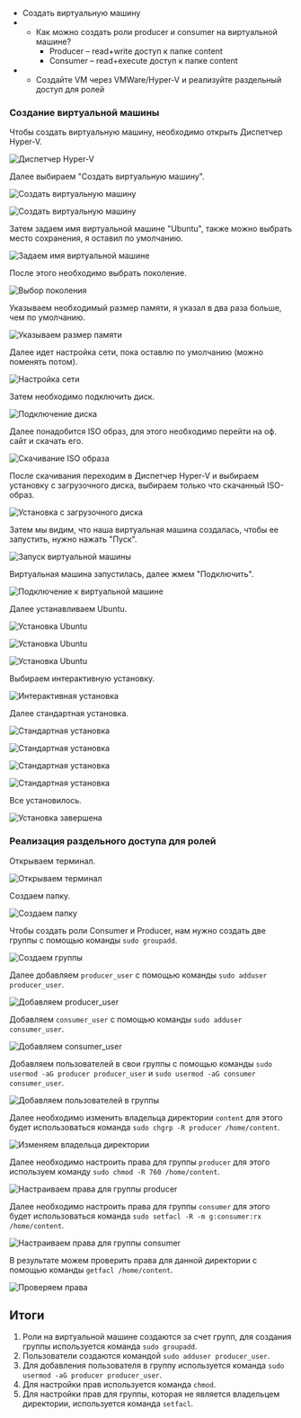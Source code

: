 - Создать виртуальную машину  
- * Как можно создать роли producer и consumer  на виртуальной машине?  
	- Producer – read+write доступ к папке content  
	- Consumer – read+execute доступ к папке content  
-  * Создайте VM через VMWare/Hyper-V и  реализуйте раздельный доступ для ролей


### Создание виртуальной машины 

Чтобы создать виртуальную машину, необходимо открыть Диспетчер Hyper-V.

![Диспетчер Hyper-V](img/src_20241210025847.png)

Далее выбираем "Создать виртуальную машину".

![Создать виртуальную машину](img/Pasted_image_20241210030011.png)

![Создать виртуальную машину](img/Pasted_image_20241210030106.png)

Затем задаем имя виртуальной машине "Ubuntu", также можно выбрать место сохранения, я оставил по умолчанию.

![Задаем имя виртуальной машине](img/Pasted_image_20241210030318.png)

После этого необходимо выбрать поколение.

![Выбор поколения](img/Pasted_image_20241210030402.png)

Указываем необходимый размер памяти, я указал в два раза больше, чем по умолчанию.

![Указываем размер памяти](img/Pasted_image_20241210030620.png)

Далее идет настройка сети, пока оставлю по умолчанию (можно поменять потом).

![Настройка сети](img/Pasted_image_20241210031812.png)

Затем необходимо подключить диск.

![Подключение диска](img/Pasted_image_20241210031752.png)

Далее понадобится ISO образ, для этого необходимо перейти на оф. сайт и скачать его.

![Скачивание ISO образа](img/Pasted_image_20241210032045.png)

После скачивания переходим в Диспетчер Hyper-V и выбираем установку с загрузочного диска, выбираем только что скачанный ISO-образ.

![Установка с загрузочного диска](img/Pasted_image_20241210033701.png)

Затем мы видим, что наша виртуальная машина создалась, чтобы ее запустить, нужно нажать "Пуск".

![Запуск виртуальной машины](img/Pasted_image_20241210033920.png)

Виртуальная машина запустилась, далее жмем "Подключить".

![Подключение к виртуальной машине](img/Pasted_image_20241210034109.png)

Далее устанавливаем Ubuntu.

![Установка Ubuntu](img/Pasted_image_20241210034649.png)

![Установка Ubuntu](img/Pasted_image_20241210034907.png)

![Установка Ubuntu](img/Pasted_image_20241210035134.png)

Выбираем интерактивную установку.

![Интерактивная установка](img/Pasted_image_20241210035219.png)

Далее стандартная установка.

![Стандартная установка](img/Pasted_image_20241210035247.png)

![Стандартная установка](img/Pasted_image_20241210035343.png)

![Стандартная установка](img/Pasted_image_20241210035827.png)

![Стандартная установка](img/Pasted_image_20241210035958.png)

Все установилось.

![Установка завершена](img/Pasted_image_20241210041214.png)


### Реализация раздельного доступа для ролей 

Открываем терминал.

![Открываем терминал](img/Pasted_image_20241210041756.png)

Создаем папку.

![Создаем папку](img/Pasted_image_20241210042216.png)

Чтобы создать роли Consumer и Producer, нам нужно создать две группы с помощью команды `sudo groupadd`.

![Создаем группы](img/Pasted_image_20241210043053.png)

Далее добавляем `producer_user` с помощью команды `sudo adduser producer_user`.

![Добавляем producer_user](img/Pasted_image_20241210044409.png)

Добавляем `consumer_user` с помощью команды `sudo adduser consumer_user`.

![Добавляем consumer_user](img/Pasted_image_20241210044615.png)

Добавляем пользователей в свои группы с помощью команды `sudo usermod -aG producer producer_user` и `sudo usermod -aG consumer consumer_user`.

![Добавляем пользователей в группы](img/Pasted_image_20241210045025.png)

Далее необходимо изменить владельца директории `content` для этого будет использоваться команда `sudo chgrp -R producer /home/content`.

![Изменяем владельца директории](img/Pasted_image_20241210052703.png)

Далее необходимо настроить права для группы `producer` для этого используем команду `sudo chmod -R 760 /home/content`.

![Настраиваем права для группы producer](img/Pasted_image_20241210053251.png)

Далее необходимо настроить права для группы `consumer` для этого будет использоваться команда `sudo setfacl -R -m g:consumer:rx /home/content`.

![Настраиваем права для группы consumer](img/Pasted_image_20241210054207.png)

В результате можем проверить права для данной директории с помощью команды `getfacl /home/content`.

![Проверяем права](img/Pasted_image_20241210055311.png)

## Итоги

1. Роли на виртуальной машине создаются за счет групп, для создания группы используется команда `sudo groupadd`.
2. Пользователи создаются командой `sudo adduser producer_user`.
3. Для добавления пользователя в группу используется команда `sudo usermod -aG producer producer_user`.
4. Для настройки прав используется команда `chmod`.
5. Для настройки прав для группы, которая не является владельцем директории, используется команда `setfacl`.
